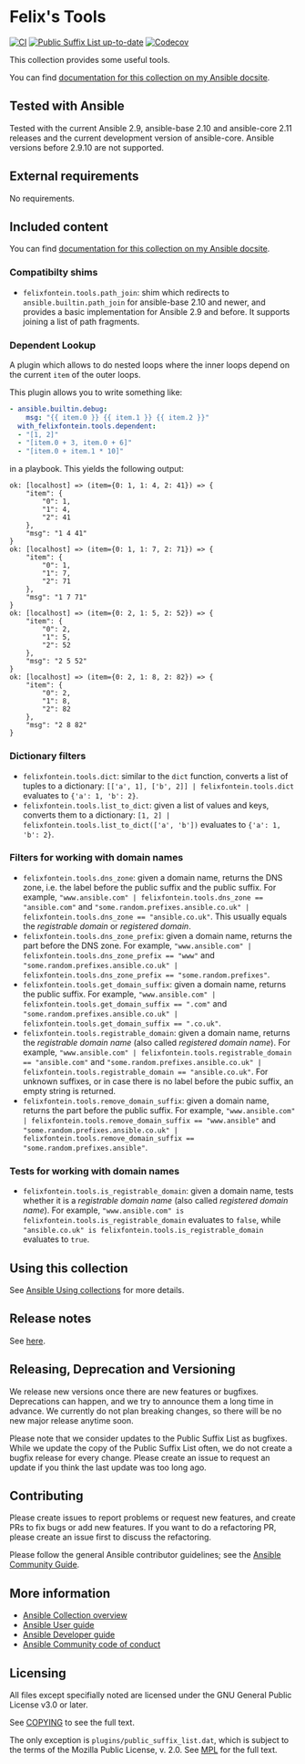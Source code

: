 # Felix's Tools
[![CI](https://github.com/felixfontein/ansible-tools/workflows/CI/badge.svg?branch=main)](https://github.com/felixfontein/ansible-tools/actions?query=workflow%3A%22CI%22+branch%3Amain)
[![Public Suffix List up-to-date](https://github.com/felixfontein/ansible-tools/workflows/Check%20for%20Public%20Suffix%20List%20updates/badge.svg?branch=main)](https://github.com/felixfontein/ansible-tools/actions?query=workflow%3A%22Check+for+Public+Suffix+List+updates%22+branch%3Amain)
[![Codecov](https://img.shields.io/codecov/c/github/felixfontein/ansible-tools)](https://codecov.io/gh/felixfontein/ansible-tools)

This collection provides some useful tools.

You can find [documentation for this collection on my Ansible docsite](https://ansible.fontein.de/collections/felixfontein/tools/).

## Tested with Ansible

Tested with the current Ansible 2.9, ansible-base 2.10 and ansible-core 2.11 releases and the current development version of ansible-core. Ansible versions before 2.9.10 are not supported.

## External requirements

No requirements.

## Included content

You can find [documentation for this collection on my Ansible docsite](https://ansible.fontein.de/collections/felixfontein/tools/).

### Compatibilty shims

- `felixfontein.tools.path_join`: shim which redirects to `ansible.builtin.path_join` for ansible-base 2.10 and newer, and provides a basic implementation for Ansible 2.9 and before. It supports joining a list of path fragments.

### Dependent Lookup

A plugin which allows to do nested loops where the inner loops depend on the current `item` of the outer loops.

This plugin allows you to write something like:

```yaml
- ansible.builtin.debug:
    msg: "{{ item.0 }} {{ item.1 }} {{ item.2 }}"
  with_felixfontein.tools.dependent:
  - "[1, 2]"
  - "[item.0 + 3, item.0 + 6]"
  - "[item.0 + item.1 * 10]"
```

in a playbook. This yields the following output:

```
ok: [localhost] => (item={0: 1, 1: 4, 2: 41}) => {
    "item": {
        "0": 1,
        "1": 4,
        "2": 41
    },
    "msg": "1 4 41"
}
ok: [localhost] => (item={0: 1, 1: 7, 2: 71}) => {
    "item": {
        "0": 1,
        "1": 7,
        "2": 71
    },
    "msg": "1 7 71"
}
ok: [localhost] => (item={0: 2, 1: 5, 2: 52}) => {
    "item": {
        "0": 2,
        "1": 5,
        "2": 52
    },
    "msg": "2 5 52"
}
ok: [localhost] => (item={0: 2, 1: 8, 2: 82}) => {
    "item": {
        "0": 2,
        "1": 8,
        "2": 82
    },
    "msg": "2 8 82"
}
```

### Dictionary filters

- `felixfontein.tools.dict`: similar to the `dict` function, converts a list of tuples to a dictionary: `[['a', 1], ['b', 2]] | felixfontein.tools.dict` evaluates to `{'a': 1, 'b': 2}`.
- `felixfontein.tools.list_to_dict`: given a list of values and keys, converts them to a dictionary: `[1, 2] | felixfontein.tools.list_to_dict(['a', 'b'])` evaluates to `{'a': 1, 'b': 2}`.

### Filters for working with domain names

- `felixfontein.tools.dns_zone`: given a domain name, returns the DNS zone, i.e. the label before the public suffix and the public suffix. For example, `"www.ansible.com" | felixfontein.tools.dns_zone == "ansible.com"` and `"some.random.prefixes.ansible.co.uk" | felixfontein.tools.dns_zone == "ansible.co.uk"`. This usually equals the *registrable domain* or *registered domain*.
- `felixfontein.tools.dns_zone_prefix`: given a domain name, returns the part before the DNS zone. For example, `"www.ansible.com" | felixfontein.tools.dns_zone_prefix == "www"` and `"some.random.prefixes.ansible.co.uk" | felixfontein.tools.dns_zone_prefix == "some.random.prefixes"`.
- `felixfontein.tools.get_domain_suffix`: given a domain name, returns the public suffix. For example, `"www.ansible.com" | felixfontein.tools.get_domain_suffix == ".com"` and `"some.random.prefixes.ansible.co.uk" | felixfontein.tools.get_domain_suffix == ".co.uk"`.
- `felixfontein.tools.registrable_domain`: given a domain name, returns the *registrable domain name* (also called *registered domain name*). For example, `"www.ansible.com" | felixfontein.tools.registrable_domain == "ansible.com"` and `"some.random.prefixes.ansible.co.uk" | felixfontein.tools.registrable_domain == "ansible.co.uk"`. For unknown suffixes, or in case there is no label before the pubic suffix, an empty string is returned.
- `felixfontein.tools.remove_domain_suffix`: given a domain name, returns the part before the public suffix. For example, `"www.ansible.com" | felixfontein.tools.remove_domain_suffix == "www.ansible"` and `"some.random.prefixes.ansible.co.uk" | felixfontein.tools.remove_domain_suffix == "some.random.prefixes.ansible"`.

### Tests for working with domain names

- `felixfontein.tools.is_registrable_domain`: given a domain name, tests whether it is a *registrable domain name* (also called *registered domain name*). For example, `"www.ansible.com" is felixfontein.tools.is_registrable_domain` evaluates to `false`, while `"ansible.co.uk" is felixfontein.tools.is_registrable_domain` evaluates to `true`.

## Using this collection

See [Ansible Using collections](https://docs.ansible.com/ansible/latest/user_guide/collections_using.html) for more details.

## Release notes

See [here](https://github.com/felixfontein/ansible-tools/tree/main/CHANGELOG.rst).

## Releasing, Deprecation and Versioning

We release new versions once there are new features or bugfixes. Deprecations can happen, and we try to announce them a long time in advance. We currently do not plan breaking changes, so there will be no new major release anytime soon.

Please note that we consider updates to the Public Suffix List as bugfixes. While we update the copy of the Public Suffix List often, we do not create a bugfix release for every change. Please create an issue to request an update if you think the last update was too long ago.

## Contributing

Please create issues to report problems or request new features, and create PRs to fix bugs or add new features. If you want to do a refactoring PR, please create an issue first to discuss the refactoring.

Please follow the general Ansible contributor guidelines; see the [Ansible Community Guide](https://docs.ansible.com/ansible/latest/community/index.html).

## More information

- [Ansible Collection overview](https://github.com/ansible-collections/overview)
- [Ansible User guide](https://docs.ansible.com/ansible/latest/user_guide/index.html)
- [Ansible Developer guide](https://docs.ansible.com/ansible/latest/dev_guide/index.html)
- [Ansible Community code of conduct](https://docs.ansible.com/ansible/latest/community/code_of_conduct.html)

## Licensing

All files except specifially noted are licensed under the GNU General Public License v3.0 or later.

See [COPYING](https://www.gnu.org/licenses/gpl-3.0.txt) to see the full text.

The only exception is `plugins/public_suffix_list.dat`, which is subject to the terms of the Mozilla Public License, v. 2.0. See [MPL](https://mozilla.org/MPL/2.0/) for the full text.
